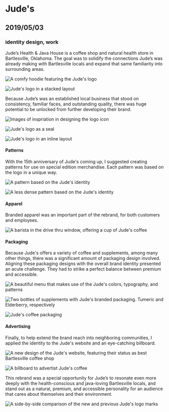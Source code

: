 # Jude's
## 2019/05/03
### identity design, work

Jude’s Health & Java House is a coffee shop and natural health store in Bartlesville, Oklahoma. The goal was to solidify the connections Jude’s was already making with Bartlesville locals and expand that same familiarity into surrounding areas.

![A comfy hoodie featuring the Jude's logo](/_images/work/judes/judes-hoodie.jpg)

![Jude's logo in a stacked layout](/_images/work/judes/judes-stacked.svg)

Because Jude’s was an established local business that stood on consistency, familiar faces, and outstanding quality, there was huge potential to be unlocked from further developing their brand.

![Images of inspriation in designing the logo icon](/_images/work/judes/judes-icon-process.jpg)

![Jude's logo as a seal](/_images/work/judes/judes-seal.svg)

![Jude's logo in an inline layout](/_images/work/judes/judes-inline.svg)

#### Patterns
With the 15th anniversary of Jude's coming up, I suggested creating patterns for use on special edition merchandise. Each pattern was based on the logo in a unique way.

![A pattern based on the Jude's identity](/_images/work/judes/judes-pattern-1.svg)

![A less dense pattern based on the Jude's identity](/_images/work/judes/judes-pattern-2.svg)

#### Apparel
Branded apparel was an important part of the rebrand, for both customers and employees.

![A barista in the drive thru window, offering a cup of Jude's coffee](/_images/work/judes/judes-drive-thru.jpg)

#### Packaging
Because Jude's offers a variety of coffee and supplements, among many other things, there was a significant amount of packaging design involved. Aligning these packaging designs with the overall brand identity presented an acute challenge. They had to strike a perfect balance between premium and accessible.

![A beautiful menu that makes use of the Jude's colors, typography, and patterns](/_images/work/judes/judes-menu.jpg)

![Two bottles of supplements with Jude's branded packaging. Tumeric and Elderberry, respectively](/_images/work/judes/judes-supplements.jpg)

![Jude's coffee packaging](/_images/work/judes/judes-coffee.jpg)

#### Advertising
Finally, to help extend the brand reach into neighboring communities, I applied the identity to the Jude's website and an eye-catching billboard.

![A new design of the Jude's website, featuring their status as best Bartlesville coffee shop](/_images/work/judes/judes-website.jpg)

![A billboard to advertist Jude's coffee](/_images/work/judes/judes-billboard.jpg)

This rebrand was a special opportunity for Jude’s to resonate even more deeply with the health-conscious and java-loving Bartlesville locals, and stand out as a natural, premium, and accessible personality for an audience that cares about themselves and their environment.

![A side-by-side comparison of the new and previous Jude's logo marks](/_images/work/judes/judes-side-by-side.jpg)